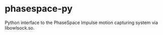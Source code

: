 # phasespace-py

Python interface to the PhaseSpace Impulse motion capturing system via libowlsock.so.
